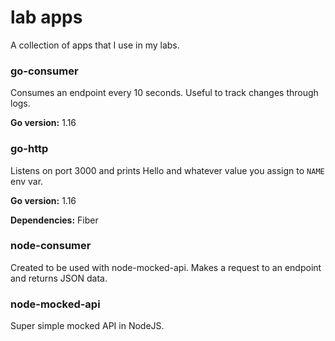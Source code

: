 # lab apps

A collection of apps that I use in my labs.

### go-consumer

Consumes an endpoint every 10 seconds. Useful to track changes through logs.

**Go version:** 1.16

### go-http

Listens on port 3000 and prints Hello and whatever value you assign to `NAME` env var.

**Go version:** 1.16

**Dependencies:** Fiber

### node-consumer

Created to be used with node-mocked-api. Makes a request to an endpoint and returns JSON data.

### node-mocked-api

Super simple mocked API in NodeJS. 
